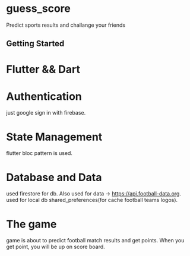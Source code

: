 # guess_score

Predict sports results and challange your friends

## Getting Started

# Flutter && Dart

# Authentication

just google sign in with firebase.

# State Management

flutter bloc pattern is used.

# Database and Data

used firestore for db. Also used for data -> https://api.football-data.org.
used for local db shared_preferences(for cache football teams logos).


# The game

game is about to predict football match results and get points. When you get point, you will be up on score board.
